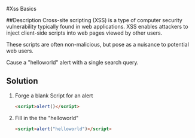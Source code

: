 #Xss Basics



##Description
Cross-site scripting (XSS) is a type of computer security vulnerability typically found in web applications. XSS enables attackers to inject client-side scripts into web pages viewed by other users.

These scripts are often non-malicious, but pose as a nuisance to potential web users.

Cause a "helloworld" alert with a single search query.


## Solution
1. Forge a blank Script for an alert
    ``` html
    <script>alert()</script>
    ```
2. Fill in the the "helloworld"
    ```html
    <script>alert("helloworld")</script>
    ```